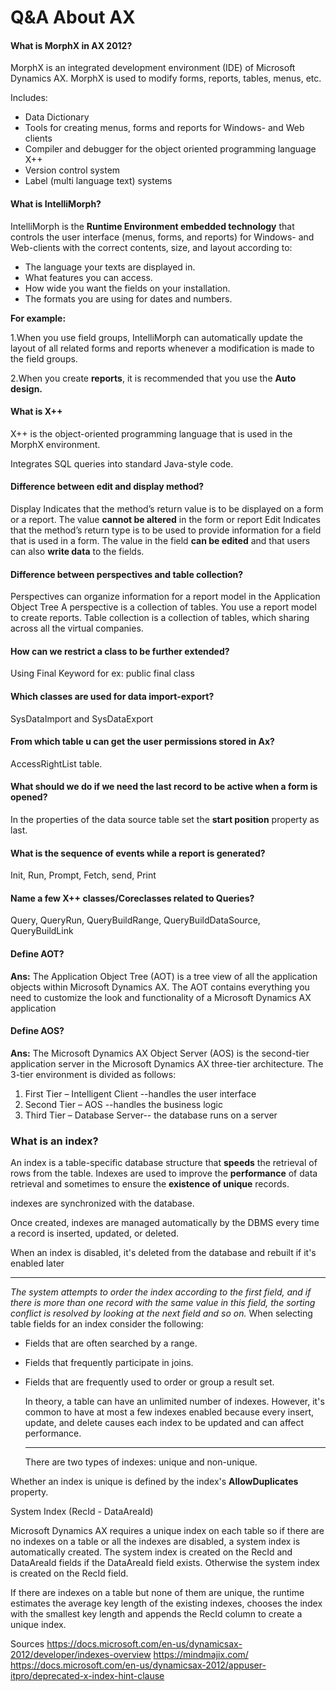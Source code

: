 # Q&A About AX



#### **What is MorphX in AX 2012?**

MorphX is an integrated development environment (IDE) of Microsoft Dynamics AX. MorphX is used to modify forms, reports, tables, menus, etc. 

Includes:

- Data Dictionary
- Tools for creating menus, forms and reports for Windows- and Web clients
- Compiler and debugger for the object oriented programming language X++
- Version control system
- Label (multi language text) systems

#### What is **IntelliMorph**?

IntelliMorph is the **Runtime Environment embedded technology** that controls the user interface (menus, forms, and reports) for Windows- and Web-clients with the correct contents, size, and layout according to:

- The language your texts are displayed in.
- What features you can access.
- How wide you want the fields on your installation.
- The formats you are using for dates and numbers.

**For example:**

1.When you use field groups, IntelliMorph can automatically update the layout of all related forms and reports whenever a modification is made to the field groups.

2.When you create **reports**, it is recommended that you use the **Auto design.**



#### What is X++

X++ is the object-oriented programming language that is used in the MorphX environment.

Integrates SQL queries into standard Java-style code. 

#### **Difference between edit and display method?**

Display Indicates that the method’s return value is to be displayed on a form or a report.
The value **cannot be altered** in the form or report
Edit Indicates that the method’s return type is to be used to provide information for a field that is used in a form. The value in the field **can be edited** and that users can also **write data** to the fields.

#### **Difference between perspectives and table collection?**

Perspectives can organize information for a report model in the Application Object Tree 
A perspective is a collection of tables. You use a report model to create reports.
Table collection is a collection of tables, which sharing across all the virtual companies.

#### **How can we restrict a class to be further extended?**

Using Final Keyword for ex: public final class

#### **Which classes are used for data import-export?**

SysDataImport and SysDataExport

#### **From which table u can get the user permissions stored in Ax?**

AccessRightList table.

#### **What should we do if we need the last record to be active when a form is opened?**

In the properties of the data source table set the **start position** property as last.

#### **What is the sequence of events while a report is generated?**

Init, Run, Prompt, Fetch, send, Print

#### **Name a few X++ classes/Coreclasses related to Queries?**

Query, QueryRun, QueryBuildRange, QueryBuildDataSource, QueryBuildLink

#### **Define AOT?**

**Ans:** The Application Object Tree (AOT) is a tree view of all the application objects within Microsoft Dynamics AX. The AOT contains everything you need to customize the look and functionality of a Microsoft Dynamics AX application

#### **Define AOS?**

**Ans:** The Microsoft Dynamics AX Object Server (AOS) is the second-tier application server in the Microsoft Dynamics AX three-tier architecture.
The 3-tier environment is divided as follows:

1. First Tier – Intelligent Client --handles the user interface 
2. Second Tier – AOS --handles the business logic
3. Third Tier – Database Server-- the database runs on a server
   

### **What is an index?**

An index is a table-specific database structure that **speeds** the retrieval of rows from the table. Indexes are used to improve the **performance** of data retrieval and sometimes to ensure the **existence of unique** records.

indexes are synchronized with the database.

Once created, indexes are managed automatically by the DBMS every time a record is inserted, updated, or deleted. 

When an index is disabled, it's deleted from the database and rebuilt if it's enabled later

********

 *The system attempts to order the index according to the first field, and if there is more than one record with the same value in this field, the sorting conflict is resolved by looking at the next field and so on.* When selecting table fields for an index consider the following:

- Fields that are often searched by a range.

- Fields that frequently participate in joins.

- Fields that are frequently used to order or group a result set.

  In theory, a table can have an unlimited number of indexes. However, it's common to have at most a few indexes enabled because every insert, update, and delete causes each index to be updated and can affect performance.

  **********

  There are two types of indexes: unique and non-unique. 

Whether an index is unique is defined by the index's **AllowDuplicates** property.

System Index (RecId - DataAreaId)

Microsoft Dynamics AX requires a unique index on each table so if there are no indexes on a table or all the indexes are disabled, a system index is automatically created. The system index is created on the RecId and DataAreaId fields if the DataAreaId field exists. Otherwise the system index is created on the RecId field. 

If there are indexes on a table but none of them are unique, the runtime estimates the average key length of the existing indexes, chooses the index with the smallest key length and appends the RecId column to create a unique index.




Sources
https://docs.microsoft.com/en-us/dynamicsax-2012/developer/indexes-overview
https://mindmajix.com/
https://docs.microsoft.com/en-us/dynamicsax-2012/appuser-itpro/deprecated-x-index-hint-clause
